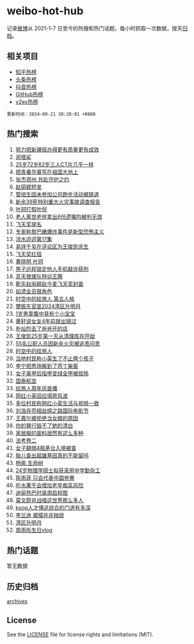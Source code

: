 # weibo-hot-hub

记录[微博](https://www.weibo.com)从 2021-1-7 日至今的热搜和热门话题。每小时抓取一次数据，按天[归档](archives)。

## 相关项目

- [知乎热榜](https://github.com/lonnyzhang423/zhihu-hot-hub)
- [头条热榜](https://github.com/lonnyzhang423/toutiao-hot-hub)
- [抖音热榜](https://github.com/lonnyzhang423/douyin-hot-hub)
- [GitHub热榜](https://github.com/lonnyzhang423/github-hot-hub)
- [v2ex热榜](https://github.com/lonnyzhang423/v2ex-hot-hub)


`更新时间：2024-09-21 20:20:01 +0800`

## 热门搜索

1. [努力把新疆班办得更有质量更有成效](https://m.weibo.cn/search?containerid=100103type%3D1%26t%3D10%26q%3D%23%E5%8A%AA%E5%8A%9B%E6%8A%8A%E6%96%B0%E7%96%86%E7%8F%AD%E5%8A%9E%E5%BE%97%E6%9B%B4%E6%9C%89%E8%B4%A8%E9%87%8F%E6%9B%B4%E6%9C%89%E6%88%90%E6%95%88%23&stream_entry_id=51&isnewpage=1&extparam=seat%3D1%26c_type%3D51%26dgr%3D0%26q%3D%2523%25E5%258A%25AA%25E5%258A%259B%25E6%258A%258A%25E6%2596%25B0%25E7%2596%2586%25E7%258F%25AD%25E5%258A%259E%25E5%25BE%2597%25E6%259B%25B4%25E6%259C%2589%25E8%25B4%25A8%25E9%2587%258F%25E6%259B%25B4%25E6%259C%2589%25E6%2588%2590%25E6%2595%2588%2523%26pos%3D0%26cate%3D10103%26filter_type%3Drealtimehot%26stream_entry_id%3D51%26display_time%3D1726921200%26pre_seqid%3D17269212001150123629908)
1. [闵塔鲨](https://m.weibo.cn/search?containerid=100103type%3D1%26t%3D10%26q%3D%E9%97%B5%E5%A1%94%E9%B2%A8&stream_entry_id=31&isnewpage=1&extparam=seat%3D1%26c_type%3D31%26cate%3D5001%26pos%3D0%26flag%3D1%26stream_entry_id%3D31%26lcate%3D5001%26realpos%3D1%26band_rank%3D1%26q%3D%25E9%2597%25B5%25E5%25A1%2594%25E9%25B2%25A8%26filter_type%3Drealtimehot%26dgr%3D0%26display_time%3D1726921200%26pre_seqid%3D17269212001150123629908)
1. [25岁72岁62岁三人CT片几乎一样](https://m.weibo.cn/search?containerid=100103type%3D1%26t%3D10%26q%3D%2325%E5%B2%8172%E5%B2%8162%E5%B2%81%E4%B8%89%E4%BA%BACT%E7%89%87%E5%87%A0%E4%B9%8E%E4%B8%80%E6%A0%B7%23&stream_entry_id=31&isnewpage=1&extparam=seat%3D1%26c_type%3D31%26cate%3D5001%26pos%3D1%26flag%3D1%26stream_entry_id%3D31%26lcate%3D5001%26realpos%3D2%26band_rank%3D2%26q%3D%252325%25E5%25B2%258172%25E5%25B2%258162%25E5%25B2%2581%25E4%25B8%2589%25E4%25BA%25BACT%25E7%2589%2587%25E5%2587%25A0%25E4%25B9%258E%25E4%25B8%2580%25E6%25A0%25B7%2523%26filter_type%3Drealtimehot%26dgr%3D0%26display_time%3D1726921200%26pre_seqid%3D17269212001150123629908)
1. [把青春华章写在祖国大地上](https://m.weibo.cn/search?containerid=100103type%3D1%26t%3D10%26q%3D%23%E6%8A%8A%E9%9D%92%E6%98%A5%E5%8D%8E%E7%AB%A0%E5%86%99%E5%9C%A8%E7%A5%96%E5%9B%BD%E5%A4%A7%E5%9C%B0%E4%B8%8A%23&stream_entry_id=31&isnewpage=1&extparam=seat%3D1%26c_type%3D31%26cate%3D5001%26pos%3D2%26flag%3D0%26stream_entry_id%3D31%26lcate%3D5001%26realpos%3D3%26band_rank%3D3%26q%3D%2523%25E6%258A%258A%25E9%259D%2592%25E6%2598%25A5%25E5%258D%258E%25E7%25AB%25A0%25E5%2586%2599%25E5%259C%25A8%25E7%25A5%2596%25E5%259B%25BD%25E5%25A4%25A7%25E5%259C%25B0%25E4%25B8%258A%2523%26filter_type%3Drealtimehot%26dgr%3D0%26display_time%3D1726921200%26pre_seqid%3D17269212001150123629908)
1. [张杰郑州 共赴守护之约](https://m.weibo.cn/search?containerid=100103type%3D1%26t%3D10%26q%3D%23%E5%BC%A0%E6%9D%B0%E9%83%91%E5%B7%9E+%E5%85%B1%E8%B5%B4%E5%AE%88%E6%8A%A4%E4%B9%8B%E7%BA%A6%23&stream_entry_id=31&isnewpage=1&extparam=seat%3D1%26c_type%3D31%26cate%3D5001%26pos%3D3%26adid%3D255852%26stream_entry_id%3D31%26lcate%3D5001%26topic_ad%3D1%26band_rank%3D4%26q%3D%2523%25E5%25BC%25A0%25E6%259D%25B0%25E9%2583%2591%25E5%25B7%259E%2520%25E5%2585%25B1%25E8%25B5%25B4%25E5%25AE%2588%25E6%258A%25A4%25E4%25B9%258B%25E7%25BA%25A6%2523%26is_ad_pos%3D1%26filter_type%3Drealtimehot%26dgr%3D0%26display_time%3D1726921200%26pre_seqid%3D17269212001150123629908)
1. [赵丽颖短发](https://m.weibo.cn/search?containerid=100103type%3D1%26t%3D10%26q%3D%E8%B5%B5%E4%B8%BD%E9%A2%96%E7%9F%AD%E5%8F%91&stream_entry_id=31&isnewpage=1&extparam=seat%3D1%26c_type%3D31%26cate%3D5001%26pos%3D4%26flag%3D1%26stream_entry_id%3D31%26lcate%3D5001%26realpos%3D4%26band_rank%3D4%26q%3D%25E8%25B5%25B5%25E4%25B8%25BD%25E9%25A2%2596%25E7%259F%25AD%25E5%258F%2591%26filter_type%3Drealtimehot%26dgr%3D0%26display_time%3D1726921200%26pre_seqid%3D17269212001150123629908)
1. [管培生因未参加公司跑步活动被辞退](https://m.weibo.cn/search?containerid=100103type%3D1%26t%3D10%26q%3D%23%E7%AE%A1%E5%9F%B9%E7%94%9F%E5%9B%A0%E6%9C%AA%E5%8F%82%E5%8A%A0%E5%85%AC%E5%8F%B8%E8%B7%91%E6%AD%A5%E6%B4%BB%E5%8A%A8%E8%A2%AB%E8%BE%9E%E9%80%80%23&stream_entry_id=31&isnewpage=1&extparam=seat%3D1%26c_type%3D31%26cate%3D5001%26pos%3D5%26flag%3D1%26stream_entry_id%3D31%26lcate%3D5001%26realpos%3D5%26band_rank%3D5%26q%3D%2523%25E7%25AE%25A1%25E5%259F%25B9%25E7%2594%259F%25E5%259B%25A0%25E6%259C%25AA%25E5%258F%2582%25E5%258A%25A0%25E5%2585%25AC%25E5%258F%25B8%25E8%25B7%2591%25E6%25AD%25A5%25E6%25B4%25BB%25E5%258A%25A8%25E8%25A2%25AB%25E8%25BE%259E%25E9%2580%2580%2523%26filter_type%3Drealtimehot%26dgr%3D0%26display_time%3D1726921200%26pre_seqid%3D17269212001150123629908)
1. [新余39死特别重大火灾事故调查报告](https://m.weibo.cn/search?containerid=100103type%3D1%26t%3D10%26q%3D%23%E6%96%B0%E4%BD%9939%E6%AD%BB%E7%89%B9%E5%88%AB%E9%87%8D%E5%A4%A7%E7%81%AB%E7%81%BE%E4%BA%8B%E6%95%85%E8%B0%83%E6%9F%A5%E6%8A%A5%E5%91%8A%23&stream_entry_id=31&isnewpage=1&extparam=seat%3D1%26c_type%3D31%26cate%3D5001%26pos%3D6%26flag%3D2%26stream_entry_id%3D31%26lcate%3D5001%26realpos%3D6%26band_rank%3D6%26q%3D%2523%25E6%2596%25B0%25E4%25BD%259939%25E6%25AD%25BB%25E7%2589%25B9%25E5%2588%25AB%25E9%2587%258D%25E5%25A4%25A7%25E7%2581%25AB%25E7%2581%25BE%25E4%25BA%258B%25E6%2595%2585%25E8%25B0%2583%25E6%259F%25A5%25E6%258A%25A5%25E5%2591%258A%2523%26filter_type%3Drealtimehot%26dgr%3D0%26display_time%3D1726921200%26pre_seqid%3D17269212001150123629908)
1. [叶珂打假叶倪](https://m.weibo.cn/search?containerid=100103type%3D1%26t%3D10%26q%3D%23%E5%8F%B6%E7%8F%82%E6%89%93%E5%81%87%E5%8F%B6%E5%80%AA%23&stream_entry_id=31&isnewpage=1&extparam=seat%3D1%26c_type%3D31%26cate%3D5001%26pos%3D7%26flag%3D1%26stream_entry_id%3D31%26lcate%3D5001%26realpos%3D7%26band_rank%3D7%26q%3D%2523%25E5%258F%25B6%25E7%258F%2582%25E6%2589%2593%25E5%2581%2587%25E5%258F%25B6%25E5%2580%25AA%2523%26filter_type%3Drealtimehot%26dgr%3D0%26display_time%3D1726921200%26pre_seqid%3D17269212001150123629908)
1. [老人离世老伴拿出6份遗嘱均被判无效](https://m.weibo.cn/search?containerid=100103type%3D1%26t%3D10%26q%3D%23%E8%80%81%E4%BA%BA%E7%A6%BB%E4%B8%96%E8%80%81%E4%BC%B4%E6%8B%BF%E5%87%BA6%E4%BB%BD%E9%81%97%E5%98%B1%E5%9D%87%E8%A2%AB%E5%88%A4%E6%97%A0%E6%95%88%23&stream_entry_id=31&isnewpage=1&extparam=seat%3D1%26c_type%3D31%26cate%3D5001%26pos%3D8%26flag%3D0%26stream_entry_id%3D31%26lcate%3D5001%26realpos%3D8%26band_rank%3D8%26q%3D%2523%25E8%2580%2581%25E4%25BA%25BA%25E7%25A6%25BB%25E4%25B8%2596%25E8%2580%2581%25E4%25BC%25B4%25E6%258B%25BF%25E5%2587%25BA6%25E4%25BB%25BD%25E9%2581%2597%25E5%2598%25B1%25E5%259D%2587%25E8%25A2%25AB%25E5%2588%25A4%25E6%2597%25A0%25E6%2595%2588%2523%26filter_type%3Drealtimehot%26dgr%3D0%26display_time%3D1726921200%26pre_seqid%3D17269212001150123629908)
1. [飞天奖提名](https://m.weibo.cn/search?containerid=100103type%3D1%26t%3D10%26q%3D%E9%A3%9E%E5%A4%A9%E5%A5%96%E6%8F%90%E5%90%8D&stream_entry_id=31&isnewpage=1&extparam=seat%3D1%26c_type%3D31%26cate%3D5001%26pos%3D9%26flag%3D1%26stream_entry_id%3D31%26lcate%3D5001%26realpos%3D9%26band_rank%3D9%26q%3D%25E9%25A3%259E%25E5%25A4%25A9%25E5%25A5%2596%25E6%258F%2590%25E5%2590%258D%26filter_type%3Drealtimehot%26dgr%3D0%26display_time%3D1726921200%26pre_seqid%3D17269212001150123629908)
1. [专家称黎巴嫩爆炸事件是新型恐怖主义](https://m.weibo.cn/search?containerid=100103type%3D1%26t%3D10%26q%3D%23%E4%B8%93%E5%AE%B6%E7%A7%B0%E9%BB%8E%E5%B7%B4%E5%AB%A9%E7%88%86%E7%82%B8%E4%BA%8B%E4%BB%B6%E6%98%AF%E6%96%B0%E5%9E%8B%E6%81%90%E6%80%96%E4%B8%BB%E4%B9%89%23&stream_entry_id=31&isnewpage=1&extparam=seat%3D1%26c_type%3D31%26cate%3D5001%26pos%3D10%26flag%3D1%26stream_entry_id%3D31%26lcate%3D5001%26realpos%3D10%26band_rank%3D10%26q%3D%2523%25E4%25B8%2593%25E5%25AE%25B6%25E7%25A7%25B0%25E9%25BB%258E%25E5%25B7%25B4%25E5%25AB%25A9%25E7%2588%2586%25E7%2582%25B8%25E4%25BA%258B%25E4%25BB%25B6%25E6%2598%25AF%25E6%2596%25B0%25E5%259E%258B%25E6%2581%2590%25E6%2580%2596%25E4%25B8%25BB%25E4%25B9%2589%2523%26filter_type%3Drealtimehot%26dgr%3D0%26display_time%3D1726921200%26pre_seqid%3D17269212001150123629908)
1. [流水迢迢第17集](https://m.weibo.cn/search?containerid=100103type%3D1%26t%3D10%26q%3D%23%E6%B5%81%E6%B0%B4%E8%BF%A2%E8%BF%A2%E7%AC%AC17%E9%9B%86%23&stream_entry_id=31&isnewpage=1&extparam=seat%3D1%26c_type%3D31%26cate%3D5001%26pos%3D11%26flag%3D1%26stream_entry_id%3D31%26lcate%3D5001%26realpos%3D11%26band_rank%3D11%26q%3D%2523%25E6%25B5%2581%25E6%25B0%25B4%25E8%25BF%25A2%25E8%25BF%25A2%25E7%25AC%25AC17%25E9%259B%2586%2523%26filter_type%3Drealtimehot%26dgr%3D0%26display_time%3D1726921200%26pre_seqid%3D17269212001150123629908)
1. [易烊千玺在评论区为王俊凯庆生](https://m.weibo.cn/search?containerid=100103type%3D1%26t%3D10%26q%3D%23%E6%98%93%E7%83%8A%E5%8D%83%E7%8E%BA%E5%9C%A8%E8%AF%84%E8%AE%BA%E5%8C%BA%E4%B8%BA%E7%8E%8B%E4%BF%8A%E5%87%AF%E5%BA%86%E7%94%9F%23&stream_entry_id=31&isnewpage=1&extparam=seat%3D1%26c_type%3D31%26cate%3D5001%26pos%3D12%26flag%3D1%26stream_entry_id%3D31%26lcate%3D5001%26realpos%3D12%26band_rank%3D12%26q%3D%2523%25E6%2598%2593%25E7%2583%258A%25E5%258D%2583%25E7%258E%25BA%25E5%259C%25A8%25E8%25AF%2584%25E8%25AE%25BA%25E5%258C%25BA%25E4%25B8%25BA%25E7%258E%258B%25E4%25BF%258A%25E5%2587%25AF%25E5%25BA%2586%25E7%2594%259F%2523%26filter_type%3Drealtimehot%26dgr%3D0%26display_time%3D1726921200%26pre_seqid%3D17269212001150123629908)
1. [飞天奖红毯](https://m.weibo.cn/search?containerid=100103type%3D1%26t%3D10%26q%3D%E9%A3%9E%E5%A4%A9%E5%A5%96%E7%BA%A2%E6%AF%AF&stream_entry_id=31&isnewpage=1&extparam=seat%3D1%26c_type%3D31%26cate%3D5001%26pos%3D13%26flag%3D0%26stream_entry_id%3D31%26lcate%3D5001%26realpos%3D13%26band_rank%3D13%26q%3D%25E9%25A3%259E%25E5%25A4%25A9%25E5%25A5%2596%25E7%25BA%25A2%25E6%25AF%25AF%26filter_type%3Drealtimehot%26dgr%3D0%26display_time%3D1726921200%26pre_seqid%3D17269212001150123629908)
1. [黄晓明 叶珂](https://m.weibo.cn/search?containerid=100103type%3D1%26t%3D10%26q%3D%E9%BB%84%E6%99%93%E6%98%8E+%E5%8F%B6%E7%8F%82&stream_entry_id=31&isnewpage=1&extparam=seat%3D1%26c_type%3D31%26cate%3D5001%26pos%3D14%26flag%3D2%26stream_entry_id%3D31%26lcate%3D5001%26realpos%3D14%26band_rank%3D14%26q%3D%25E9%25BB%2584%25E6%2599%2593%25E6%2598%258E%2520%25E5%258F%25B6%25E7%258F%2582%26filter_type%3Drealtimehot%26dgr%3D0%26display_time%3D1726921200%26pre_seqid%3D17269212001150123629908)
1. [男子远程锁定他人手机敲诈获刑](https://m.weibo.cn/search?containerid=100103type%3D1%26t%3D10%26q%3D%23%E7%94%B7%E5%AD%90%E8%BF%9C%E7%A8%8B%E9%94%81%E5%AE%9A%E4%BB%96%E4%BA%BA%E6%89%8B%E6%9C%BA%E6%95%B2%E8%AF%88%E8%8E%B7%E5%88%91%23&stream_entry_id=31&isnewpage=1&extparam=seat%3D1%26c_type%3D31%26cate%3D5001%26pos%3D15%26flag%3D1%26stream_entry_id%3D31%26lcate%3D5001%26realpos%3D15%26band_rank%3D15%26q%3D%2523%25E7%2594%25B7%25E5%25AD%2590%25E8%25BF%259C%25E7%25A8%258B%25E9%2594%2581%25E5%25AE%259A%25E4%25BB%2596%25E4%25BA%25BA%25E6%2589%258B%25E6%259C%25BA%25E6%2595%25B2%25E8%25AF%2588%25E8%258E%25B7%25E5%2588%2591%2523%26filter_type%3Drealtimehot%26dgr%3D0%26display_time%3D1726921200%26pre_seqid%3D17269212001150123629908)
1. [蓝天救援队特训王腾](https://m.weibo.cn/search?containerid=100103type%3D1%26t%3D10%26q%3D%23%E8%93%9D%E5%A4%A9%E6%95%91%E6%8F%B4%E9%98%9F%E7%89%B9%E8%AE%AD%E7%8E%8B%E8%85%BE%23&stream_entry_id=31&isnewpage=1&extparam=seat%3D1%26c_type%3D31%26cate%3D5001%26dgr%3D0%26flag%3D0%26stream_entry_id%3D31%26lcate%3D5001%26band_rank%3D16%26realpos%3D16%26q%3D%2523%25E8%2593%259D%25E5%25A4%25A9%25E6%2595%2591%25E6%258F%25B4%25E9%2598%259F%25E7%2589%25B9%25E8%25AE%25AD%25E7%258E%258B%25E8%2585%25BE%2523%26adid%3D255635%26filter_type%3Drealtimehot%26pos%3D16%26display_time%3D1726921200%26pre_seqid%3D17269212001150123629908)
1. [靳东赵丽颖赵今麦飞天奖封面](https://m.weibo.cn/search?containerid=100103type%3D1%26t%3D10%26q%3D%23%E9%9D%B3%E4%B8%9C%E8%B5%B5%E4%B8%BD%E9%A2%96%E8%B5%B5%E4%BB%8A%E9%BA%A6%E9%A3%9E%E5%A4%A9%E5%A5%96%E5%B0%81%E9%9D%A2%23&stream_entry_id=31&isnewpage=1&extparam=seat%3D1%26c_type%3D31%26cate%3D5001%26pos%3D17%26flag%3D1%26stream_entry_id%3D31%26lcate%3D5001%26realpos%3D17%26band_rank%3D17%26q%3D%2523%25E9%259D%25B3%25E4%25B8%259C%25E8%25B5%25B5%25E4%25B8%25BD%25E9%25A2%2596%25E8%25B5%25B5%25E4%25BB%258A%25E9%25BA%25A6%25E9%25A3%259E%25E5%25A4%25A9%25E5%25A5%2596%25E5%25B0%2581%25E9%259D%25A2%2523%26filter_type%3Drealtimehot%26dgr%3D0%26display_time%3D1726921200%26pre_seqid%3D17269212001150123629908)
1. [如鸢全员狠角色](https://m.weibo.cn/search?containerid=100103type%3D1%26t%3D10%26q%3D%23%E5%A6%82%E9%B8%A2%E5%85%A8%E5%91%98%E7%8B%A0%E8%A7%92%E8%89%B2%23&stream_entry_id=31&isnewpage=1&extparam=seat%3D1%26c_type%3D31%26cate%3D5001%26dgr%3D0%26flag%3D0%26stream_entry_id%3D31%26lcate%3D5001%26band_rank%3D18%26realpos%3D18%26q%3D%2523%25E5%25A6%2582%25E9%25B8%25A2%25E5%2585%25A8%25E5%2591%2598%25E7%258B%25A0%25E8%25A7%2592%25E8%2589%25B2%2523%26adid%3D256114%26filter_type%3Drealtimehot%26pos%3D18%26display_time%3D1726921200%26pre_seqid%3D17269212001150123629908)
1. [时空中的绘旅人 第五人格](https://m.weibo.cn/search?containerid=100103type%3D1%26t%3D10%26q%3D%E6%97%B6%E7%A9%BA%E4%B8%AD%E7%9A%84%E7%BB%98%E6%97%85%E4%BA%BA+%E7%AC%AC%E4%BA%94%E4%BA%BA%E6%A0%BC&stream_entry_id=31&isnewpage=1&extparam=seat%3D1%26c_type%3D31%26cate%3D5001%26pos%3D19%26flag%3D1%26stream_entry_id%3D31%26lcate%3D5001%26realpos%3D19%26band_rank%3D19%26q%3D%25E6%2597%25B6%25E7%25A9%25BA%25E4%25B8%25AD%25E7%259A%2584%25E7%25BB%2598%25E6%2597%2585%25E4%25BA%25BA%2520%25E7%25AC%25AC%25E4%25BA%2594%25E4%25BA%25BA%25E6%25A0%25BC%26filter_type%3Drealtimehot%26dgr%3D0%26display_time%3D1726921200%26pre_seqid%3D17269212001150123629908)
1. [樊振东官宣2024湾区升明月](https://m.weibo.cn/search?containerid=100103type%3D1%26t%3D10%26q%3D%23%E6%A8%8A%E6%8C%AF%E4%B8%9C%E5%AE%98%E5%AE%A32024%E6%B9%BE%E5%8C%BA%E5%8D%87%E6%98%8E%E6%9C%88%23&stream_entry_id=31&isnewpage=1&extparam=seat%3D1%26c_type%3D31%26cate%3D5001%26pos%3D20%26flag%3D1%26stream_entry_id%3D31%26lcate%3D5001%26realpos%3D20%26band_rank%3D20%26q%3D%2523%25E6%25A8%258A%25E6%258C%25AF%25E4%25B8%259C%25E5%25AE%2598%25E5%25AE%25A32024%25E6%25B9%25BE%25E5%258C%25BA%25E5%258D%2587%25E6%2598%258E%25E6%259C%2588%2523%26filter_type%3Drealtimehot%26dgr%3D0%26display_time%3D1726921200%26pre_seqid%3D17269212001150123629908)
1. [1岁男童腹中竟有个小宝宝](https://m.weibo.cn/search?containerid=100103type%3D1%26t%3D10%26q%3D%231%E5%B2%81%E7%94%B7%E7%AB%A5%E8%85%B9%E4%B8%AD%E7%AB%9F%E6%9C%89%E4%B8%AA%E5%B0%8F%E5%AE%9D%E5%AE%9D%23&stream_entry_id=31&isnewpage=1&extparam=seat%3D1%26c_type%3D31%26cate%3D5001%26pos%3D21%26flag%3D2%26stream_entry_id%3D31%26lcate%3D5001%26realpos%3D21%26band_rank%3D21%26q%3D%25231%25E5%25B2%2581%25E7%2594%25B7%25E7%25AB%25A5%25E8%2585%25B9%25E4%25B8%25AD%25E7%25AB%259F%25E6%259C%2589%25E4%25B8%25AA%25E5%25B0%258F%25E5%25AE%259D%25E5%25AE%259D%2523%26filter_type%3Drealtimehot%26dgr%3D0%26display_time%3D1726921200%26pre_seqid%3D17269212001150123629908)
1. [黄轩说女友4年前就出镜过](https://m.weibo.cn/search?containerid=100103type%3D1%26t%3D10%26q%3D%23%E9%BB%84%E8%BD%A9%E8%AF%B4%E5%A5%B3%E5%8F%8B4%E5%B9%B4%E5%89%8D%E5%B0%B1%E5%87%BA%E9%95%9C%E8%BF%87%23&stream_entry_id=31&isnewpage=1&extparam=seat%3D1%26c_type%3D31%26cate%3D5001%26pos%3D22%26flag%3D2%26stream_entry_id%3D31%26lcate%3D5001%26realpos%3D22%26band_rank%3D22%26q%3D%2523%25E9%25BB%2584%25E8%25BD%25A9%25E8%25AF%25B4%25E5%25A5%25B3%25E5%258F%258B4%25E5%25B9%25B4%25E5%2589%258D%25E5%25B0%25B1%25E5%2587%25BA%25E9%2595%259C%25E8%25BF%2587%2523%26filter_type%3Drealtimehot%26dgr%3D0%26display_time%3D1726921200%26pre_seqid%3D17269212001150123629908)
1. [朴灿烈去了爸爸开的店](https://m.weibo.cn/search?containerid=100103type%3D1%26t%3D10%26q%3D%23%E6%9C%B4%E7%81%BF%E7%83%88%E5%8E%BB%E4%BA%86%E7%88%B8%E7%88%B8%E5%BC%80%E7%9A%84%E5%BA%97%23&stream_entry_id=31&isnewpage=1&extparam=seat%3D1%26c_type%3D31%26cate%3D5001%26pos%3D23%26flag%3D1%26stream_entry_id%3D31%26lcate%3D5001%26realpos%3D23%26band_rank%3D23%26q%3D%2523%25E6%259C%25B4%25E7%2581%25BF%25E7%2583%2588%25E5%258E%25BB%25E4%25BA%2586%25E7%2588%25B8%25E7%2588%25B8%25E5%25BC%2580%25E7%259A%2584%25E5%25BA%2597%2523%26filter_type%3Drealtimehot%26dgr%3D0%26display_time%3D1726921200%26pre_seqid%3D17269212001150123629908)
1. [王俊凯25岁第一天从清理库存开始](https://m.weibo.cn/search?containerid=100103type%3D1%26t%3D10%26q%3D%23%E7%8E%8B%E4%BF%8A%E5%87%AF25%E5%B2%81%E7%AC%AC%E4%B8%80%E5%A4%A9%E4%BB%8E%E6%B8%85%E7%90%86%E5%BA%93%E5%AD%98%E5%BC%80%E5%A7%8B%23&stream_entry_id=31&isnewpage=1&extparam=seat%3D1%26c_type%3D31%26cate%3D5001%26pos%3D24%26flag%3D0%26stream_entry_id%3D31%26lcate%3D5001%26realpos%3D24%26band_rank%3D24%26q%3D%2523%25E7%258E%258B%25E4%25BF%258A%25E5%2587%25AF25%25E5%25B2%2581%25E7%25AC%25AC%25E4%25B8%2580%25E5%25A4%25A9%25E4%25BB%258E%25E6%25B8%2585%25E7%2590%2586%25E5%25BA%2593%25E5%25AD%2598%25E5%25BC%2580%25E5%25A7%258B%2523%26filter_type%3Drealtimehot%26dgr%3D0%26display_time%3D1726921200%26pre_seqid%3D17269212001150123629908)
1. [55名公职人员因新余火灾被追责问责](https://m.weibo.cn/search?containerid=100103type%3D1%26t%3D10%26q%3D%2355%E5%90%8D%E5%85%AC%E8%81%8C%E4%BA%BA%E5%91%98%E5%9B%A0%E6%96%B0%E4%BD%99%E7%81%AB%E7%81%BE%E8%A2%AB%E8%BF%BD%E8%B4%A3%E9%97%AE%E8%B4%A3%23&stream_entry_id=31&isnewpage=1&extparam=seat%3D1%26c_type%3D31%26cate%3D5001%26pos%3D25%26flag%3D0%26stream_entry_id%3D31%26lcate%3D5001%26realpos%3D25%26band_rank%3D25%26q%3D%252355%25E5%2590%258D%25E5%2585%25AC%25E8%2581%258C%25E4%25BA%25BA%25E5%2591%2598%25E5%259B%25A0%25E6%2596%25B0%25E4%25BD%2599%25E7%2581%25AB%25E7%2581%25BE%25E8%25A2%25AB%25E8%25BF%25BD%25E8%25B4%25A3%25E9%2597%25AE%25E8%25B4%25A3%2523%26filter_type%3Drealtimehot%26dgr%3D0%26display_time%3D1726921200%26pre_seqid%3D17269212001150123629908)
1. [时空中的绘旅人](https://m.weibo.cn/search?containerid=100103type%3D1%26t%3D10%26q%3D%E6%97%B6%E7%A9%BA%E4%B8%AD%E7%9A%84%E7%BB%98%E6%97%85%E4%BA%BA&stream_entry_id=31&isnewpage=1&extparam=seat%3D1%26c_type%3D31%26cate%3D5001%26pos%3D26%26flag%3D1%26stream_entry_id%3D31%26lcate%3D5001%26realpos%3D26%26band_rank%3D26%26q%3D%25E6%2597%25B6%25E7%25A9%25BA%25E4%25B8%25AD%25E7%259A%2584%25E7%25BB%2598%25E6%2597%2585%25E4%25BA%25BA%26filter_type%3Drealtimehot%26dgr%3D0%26display_time%3D1726921200%26pre_seqid%3D17269212001150123629908)
1. [当地村民称小英生了不止两个孩子](https://m.weibo.cn/search?containerid=100103type%3D1%26t%3D10%26q%3D%23%E5%BD%93%E5%9C%B0%E6%9D%91%E6%B0%91%E7%A7%B0%E5%B0%8F%E8%8B%B1%E7%94%9F%E4%BA%86%E4%B8%8D%E6%AD%A2%E4%B8%A4%E4%B8%AA%E5%AD%A9%E5%AD%90%23&stream_entry_id=31&isnewpage=1&extparam=seat%3D1%26c_type%3D31%26cate%3D5001%26pos%3D27%26flag%3D0%26stream_entry_id%3D31%26lcate%3D5001%26realpos%3D27%26band_rank%3D27%26q%3D%2523%25E5%25BD%2593%25E5%259C%25B0%25E6%259D%2591%25E6%25B0%2591%25E7%25A7%25B0%25E5%25B0%258F%25E8%258B%25B1%25E7%2594%259F%25E4%25BA%2586%25E4%25B8%258D%25E6%25AD%25A2%25E4%25B8%25A4%25E4%25B8%25AA%25E5%25AD%25A9%25E5%25AD%2590%2523%26filter_type%3Drealtimehot%26dgr%3D0%26display_time%3D1726921200%26pre_seqid%3D17269212001150123629908)
1. [李宁把秀场搬到了丙丁柴窑](https://m.weibo.cn/search?containerid=100103type%3D1%26t%3D10%26q%3D%E6%9D%8E%E5%AE%81%E6%8A%8A%E7%A7%80%E5%9C%BA%E6%90%AC%E5%88%B0%E4%BA%86%E4%B8%99%E4%B8%81%E6%9F%B4%E7%AA%91&stream_entry_id=31&isnewpage=1&extparam=seat%3D1%26c_type%3D31%26cate%3D5001%26dgr%3D0%26flag%3D0%26stream_entry_id%3D31%26lcate%3D5001%26band_rank%3D28%26realpos%3D28%26q%3D%25E6%259D%258E%25E5%25AE%2581%25E6%258A%258A%25E7%25A7%2580%25E5%259C%25BA%25E6%2590%25AC%25E5%2588%25B0%25E4%25BA%2586%25E4%25B8%2599%25E4%25B8%2581%25E6%259F%25B4%25E7%25AA%2591%26adid%3D256166%26filter_type%3Drealtimehot%26pos%3D28%26display_time%3D1726921200%26pre_seqid%3D17269212001150123629908)
1. [女子美甲后指甲变绿全甲被拔除](https://m.weibo.cn/search?containerid=100103type%3D1%26t%3D10%26q%3D%23%E5%A5%B3%E5%AD%90%E7%BE%8E%E7%94%B2%E5%90%8E%E6%8C%87%E7%94%B2%E5%8F%98%E7%BB%BF%E5%85%A8%E7%94%B2%E8%A2%AB%E6%8B%94%E9%99%A4%23&stream_entry_id=31&isnewpage=1&extparam=seat%3D1%26c_type%3D31%26cate%3D5001%26pos%3D29%26flag%3D0%26stream_entry_id%3D31%26lcate%3D5001%26realpos%3D29%26band_rank%3D29%26q%3D%2523%25E5%25A5%25B3%25E5%25AD%2590%25E7%25BE%258E%25E7%2594%25B2%25E5%2590%258E%25E6%258C%2587%25E7%2594%25B2%25E5%258F%2598%25E7%25BB%25BF%25E5%2585%25A8%25E7%2594%25B2%25E8%25A2%25AB%25E6%258B%2594%25E9%2599%25A4%2523%26filter_type%3Drealtimehot%26dgr%3D0%26display_time%3D1726921200%26pre_seqid%3D17269212001150123629908)
1. [国泰航空](https://m.weibo.cn/search?containerid=100103type%3D1%26t%3D10%26q%3D%E5%9B%BD%E6%B3%B0%E8%88%AA%E7%A9%BA&stream_entry_id=31&isnewpage=1&extparam=seat%3D1%26c_type%3D31%26cate%3D5001%26pos%3D30%26flag%3D0%26stream_entry_id%3D31%26lcate%3D5001%26realpos%3D30%26band_rank%3D30%26q%3D%25E5%259B%25BD%25E6%25B3%25B0%25E8%2588%25AA%25E7%25A9%25BA%26filter_type%3Drealtimehot%26dgr%3D0%26display_time%3D1726921200%26pre_seqid%3D17269212001150123629908)
1. [绘旅人周年庆直播](https://m.weibo.cn/search?containerid=100103type%3D1%26t%3D10%26q%3D%23%E7%BB%98%E6%97%85%E4%BA%BA%E5%91%A8%E5%B9%B4%E5%BA%86%E7%9B%B4%E6%92%AD%23&stream_entry_id=31&isnewpage=1&extparam=seat%3D1%26c_type%3D31%26cate%3D5001%26pos%3D31%26flag%3D1%26stream_entry_id%3D31%26lcate%3D5001%26realpos%3D31%26band_rank%3D31%26q%3D%2523%25E7%25BB%2598%25E6%2597%2585%25E4%25BA%25BA%25E5%2591%25A8%25E5%25B9%25B4%25E5%25BA%2586%25E7%259B%25B4%25E6%2592%25AD%2523%26filter_type%3Drealtimehot%26dgr%3D0%26display_time%3D1726921200%26pre_seqid%3D17269212001150123629908)
1. [网红小英回应塌房风波](https://m.weibo.cn/search?containerid=100103type%3D1%26t%3D10%26q%3D%23%E7%BD%91%E7%BA%A2%E5%B0%8F%E8%8B%B1%E5%9B%9E%E5%BA%94%E5%A1%8C%E6%88%BF%E9%A3%8E%E6%B3%A2%23&stream_entry_id=31&isnewpage=1&extparam=seat%3D1%26c_type%3D31%26cate%3D5001%26pos%3D32%26flag%3D0%26stream_entry_id%3D31%26lcate%3D5001%26realpos%3D32%26band_rank%3D32%26q%3D%2523%25E7%25BD%2591%25E7%25BA%25A2%25E5%25B0%258F%25E8%258B%25B1%25E5%259B%259E%25E5%25BA%2594%25E5%25A1%258C%25E6%2588%25BF%25E9%25A3%258E%25E6%25B3%25A2%2523%26filter_type%3Drealtimehot%26dgr%3D0%26display_time%3D1726921200%26pre_seqid%3D17269212001150123629908)
1. [多位村民称网红小英生活与视频一致](https://m.weibo.cn/search?containerid=100103type%3D1%26t%3D10%26q%3D%23%E5%A4%9A%E4%BD%8D%E6%9D%91%E6%B0%91%E7%A7%B0%E7%BD%91%E7%BA%A2%E5%B0%8F%E8%8B%B1%E7%94%9F%E6%B4%BB%E4%B8%8E%E8%A7%86%E9%A2%91%E4%B8%80%E8%87%B4%23&stream_entry_id=31&isnewpage=1&extparam=seat%3D1%26c_type%3D31%26cate%3D5001%26pos%3D33%26flag%3D1%26stream_entry_id%3D31%26lcate%3D5001%26realpos%3D33%26band_rank%3D33%26q%3D%2523%25E5%25A4%259A%25E4%25BD%258D%25E6%259D%2591%25E6%25B0%2591%25E7%25A7%25B0%25E7%25BD%2591%25E7%25BA%25A2%25E5%25B0%258F%25E8%258B%25B1%25E7%2594%259F%25E6%25B4%25BB%25E4%25B8%258E%25E8%25A7%2586%25E9%25A2%2591%25E4%25B8%2580%25E8%2587%25B4%2523%26filter_type%3Drealtimehot%26dgr%3D0%26display_time%3D1726921200%26pre_seqid%3D17269212001150123629908)
1. [刘浩存亮相丝绸之路国际电影节](https://m.weibo.cn/search?containerid=100103type%3D1%26t%3D10%26q%3D%23%E5%88%98%E6%B5%A9%E5%AD%98%E4%BA%AE%E7%9B%B8%E4%B8%9D%E7%BB%B8%E4%B9%8B%E8%B7%AF%E5%9B%BD%E9%99%85%E7%94%B5%E5%BD%B1%E8%8A%82%23&stream_entry_id=31&isnewpage=1&extparam=seat%3D1%26c_type%3D31%26cate%3D5001%26pos%3D34%26flag%3D1%26stream_entry_id%3D31%26lcate%3D5001%26realpos%3D34%26band_rank%3D34%26q%3D%2523%25E5%2588%2598%25E6%25B5%25A9%25E5%25AD%2598%25E4%25BA%25AE%25E7%259B%25B8%25E4%25B8%259D%25E7%25BB%25B8%25E4%25B9%258B%25E8%25B7%25AF%25E5%259B%25BD%25E9%2599%2585%25E7%2594%25B5%25E5%25BD%25B1%25E8%258A%2582%2523%26filter_type%3Drealtimehot%26dgr%3D0%26display_time%3D1726921200%26pre_seqid%3D17269212001150123629908)
1. [王嘉尔被拒绝当女婿的原因](https://m.weibo.cn/search?containerid=100103type%3D1%26t%3D10%26q%3D%E7%8E%8B%E5%98%89%E5%B0%94%E8%A2%AB%E6%8B%92%E7%BB%9D%E5%BD%93%E5%A5%B3%E5%A9%BF%E7%9A%84%E5%8E%9F%E5%9B%A0&stream_entry_id=31&isnewpage=1&extparam=seat%3D1%26c_type%3D31%26cate%3D5001%26pos%3D35%26flag%3D1%26stream_entry_id%3D31%26lcate%3D5001%26realpos%3D35%26band_rank%3D35%26q%3D%25E7%258E%258B%25E5%2598%2589%25E5%25B0%2594%25E8%25A2%25AB%25E6%258B%2592%25E7%25BB%259D%25E5%25BD%2593%25E5%25A5%25B3%25E5%25A9%25BF%25E7%259A%2584%25E5%258E%259F%25E5%259B%25A0%26filter_type%3Drealtimehot%26dgr%3D0%26display_time%3D1726921200%26pre_seqid%3D17269212001150123629908)
1. [你的罪行毁不了她的清白](https://m.weibo.cn/search?containerid=100103type%3D1%26t%3D10%26q%3D%23%E4%BD%A0%E7%9A%84%E7%BD%AA%E8%A1%8C%E6%AF%81%E4%B8%8D%E4%BA%86%E5%A5%B9%E7%9A%84%E6%B8%85%E7%99%BD%23&stream_entry_id=31&isnewpage=1&extparam=seat%3D1%26c_type%3D31%26cate%3D5001%26pos%3D36%26flag%3D1%26stream_entry_id%3D31%26lcate%3D5001%26realpos%3D36%26band_rank%3D36%26q%3D%2523%25E4%25BD%25A0%25E7%259A%2584%25E7%25BD%25AA%25E8%25A1%258C%25E6%25AF%2581%25E4%25B8%258D%25E4%25BA%2586%25E5%25A5%25B9%25E7%259A%2584%25E6%25B8%2585%25E7%2599%25BD%2523%26filter_type%3Drealtimehot%26dgr%3D0%26display_time%3D1726921200%26pre_seqid%3D17269212001150123629908)
1. [家居服的面料居然有这么多种](https://m.weibo.cn/search?containerid=100103type%3D1%26t%3D10%26q%3D%E5%AE%B6%E5%B1%85%E6%9C%8D%E7%9A%84%E9%9D%A2%E6%96%99%E5%B1%85%E7%84%B6%E6%9C%89%E8%BF%99%E4%B9%88%E5%A4%9A%E7%A7%8D&stream_entry_id=31&isnewpage=1&extparam=seat%3D1%26c_type%3D31%26cate%3D5001%26dgr%3D0%26flag%3D0%26stream_entry_id%3D31%26lcate%3D5001%26band_rank%3D37%26realpos%3D37%26q%3D%25E5%25AE%25B6%25E5%25B1%2585%25E6%259C%258D%25E7%259A%2584%25E9%259D%25A2%25E6%2596%2599%25E5%25B1%2585%25E7%2584%25B6%25E6%259C%2589%25E8%25BF%2599%25E4%25B9%2588%25E5%25A4%259A%25E7%25A7%258D%26adid%3D256163%26filter_type%3Drealtimehot%26pos%3D37%26display_time%3D1726921200%26pre_seqid%3D17269212001150123629908)
1. [法考卷二](https://m.weibo.cn/search?containerid=100103type%3D1%26t%3D10%26q%3D%E6%B3%95%E8%80%83%E5%8D%B7%E4%BA%8C&stream_entry_id=31&isnewpage=1&extparam=seat%3D1%26c_type%3D31%26cate%3D5001%26pos%3D38%26flag%3D0%26stream_entry_id%3D31%26lcate%3D5001%26realpos%3D38%26band_rank%3D38%26q%3D%25E6%25B3%2595%25E8%2580%2583%25E5%258D%25B7%25E4%25BA%258C%26filter_type%3Drealtimehot%26dgr%3D0%26display_time%3D1726921200%26pre_seqid%3D17269212001150123629908)
1. [女子腿绑4瓶茅台入境被查](https://m.weibo.cn/search?containerid=100103type%3D1%26t%3D10%26q%3D%23%E5%A5%B3%E5%AD%90%E8%85%BF%E7%BB%914%E7%93%B6%E8%8C%85%E5%8F%B0%E5%85%A5%E5%A2%83%E8%A2%AB%E6%9F%A5%23&stream_entry_id=31&isnewpage=1&extparam=seat%3D1%26c_type%3D31%26cate%3D5001%26pos%3D39%26flag%3D0%26stream_entry_id%3D31%26lcate%3D5001%26realpos%3D39%26band_rank%3D39%26q%3D%2523%25E5%25A5%25B3%25E5%25AD%2590%25E8%2585%25BF%25E7%25BB%25914%25E7%2593%25B6%25E8%258C%2585%25E5%258F%25B0%25E5%2585%25A5%25E5%25A2%2583%25E8%25A2%25AB%25E6%259F%25A5%2523%26filter_type%3Drealtimehot%26dgr%3D0%26display_time%3D1726921200%26pre_seqid%3D17269212001150123629908)
1. [胎儿查出超雄基因真的不能留吗](https://m.weibo.cn/search?containerid=100103type%3D1%26t%3D10%26q%3D%23%E8%83%8E%E5%84%BF%E6%9F%A5%E5%87%BA%E8%B6%85%E9%9B%84%E5%9F%BA%E5%9B%A0%E7%9C%9F%E7%9A%84%E4%B8%8D%E8%83%BD%E7%95%99%E5%90%97%23&stream_entry_id=31&isnewpage=1&extparam=seat%3D1%26c_type%3D31%26cate%3D5001%26pos%3D40%26flag%3D0%26stream_entry_id%3D31%26lcate%3D5001%26realpos%3D40%26band_rank%3D40%26q%3D%2523%25E8%2583%258E%25E5%2584%25BF%25E6%259F%25A5%25E5%2587%25BA%25E8%25B6%2585%25E9%259B%2584%25E5%259F%25BA%25E5%259B%25A0%25E7%259C%259F%25E7%259A%2584%25E4%25B8%258D%25E8%2583%25BD%25E7%2595%2599%25E5%2590%2597%2523%26filter_type%3Drealtimehot%26dgr%3D0%26display_time%3D1726921200%26pre_seqid%3D17269212001150123629908)
1. [杨紫 生命树](https://m.weibo.cn/search?containerid=100103type%3D1%26t%3D10%26q%3D%E6%9D%A8%E7%B4%AB+%E7%94%9F%E5%91%BD%E6%A0%91&stream_entry_id=31&isnewpage=1&extparam=seat%3D1%26c_type%3D31%26cate%3D5001%26pos%3D41%26flag%3D0%26stream_entry_id%3D31%26lcate%3D5001%26realpos%3D41%26band_rank%3D41%26q%3D%25E6%259D%25A8%25E7%25B4%25AB%2520%25E7%2594%259F%25E5%2591%25BD%25E6%25A0%2591%26filter_type%3Drealtimehot%26dgr%3D0%26display_time%3D1726921200%26pre_seqid%3D17269212001150123629908)
1. [24岁物理学硕士拟获录用中学勤杂工](https://m.weibo.cn/search?containerid=100103type%3D1%26t%3D10%26q%3D%2324%E5%B2%81%E7%89%A9%E7%90%86%E5%AD%A6%E7%A1%95%E5%A3%AB%E6%8B%9F%E8%8E%B7%E5%BD%95%E7%94%A8%E4%B8%AD%E5%AD%A6%E5%8B%A4%E6%9D%82%E5%B7%A5%23&stream_entry_id=31&isnewpage=1&extparam=seat%3D1%26c_type%3D31%26cate%3D5001%26pos%3D42%26flag%3D1%26stream_entry_id%3D31%26lcate%3D5001%26realpos%3D42%26band_rank%3D42%26q%3D%252324%25E5%25B2%2581%25E7%2589%25A9%25E7%2590%2586%25E5%25AD%25A6%25E7%25A1%2595%25E5%25A3%25AB%25E6%258B%259F%25E8%258E%25B7%25E5%25BD%2595%25E7%2594%25A8%25E4%25B8%25AD%25E5%25AD%25A6%25E5%258B%25A4%25E6%259D%2582%25E5%25B7%25A5%2523%26filter_type%3Drealtimehot%26dgr%3D0%26display_time%3D1726921200%26pre_seqid%3D17269212001150123629908)
1. [陈雨菲 只会代表中国参赛](https://m.weibo.cn/search?containerid=100103type%3D1%26t%3D10%26q%3D%E9%99%88%E9%9B%A8%E8%8F%B2+%E5%8F%AA%E4%BC%9A%E4%BB%A3%E8%A1%A8%E4%B8%AD%E5%9B%BD%E5%8F%82%E8%B5%9B&stream_entry_id=31&isnewpage=1&extparam=seat%3D1%26c_type%3D31%26cate%3D5001%26pos%3D43%26flag%3D1%26stream_entry_id%3D31%26lcate%3D5001%26realpos%3D43%26band_rank%3D43%26q%3D%25E9%2599%2588%25E9%259B%25A8%25E8%258F%25B2%2520%25E5%258F%25AA%25E4%25BC%259A%25E4%25BB%25A3%25E8%25A1%25A8%25E4%25B8%25AD%25E5%259B%25BD%25E5%258F%2582%25E8%25B5%259B%26filter_type%3Drealtimehot%26dgr%3D0%26display_time%3D1726921200%26pre_seqid%3D17269212001150123629908)
1. [吃水果干会增加老年痴呆风险](https://m.weibo.cn/search?containerid=100103type%3D1%26t%3D10%26q%3D%23%E5%90%83%E6%B0%B4%E6%9E%9C%E5%B9%B2%E4%BC%9A%E5%A2%9E%E5%8A%A0%E8%80%81%E5%B9%B4%E7%97%B4%E5%91%86%E9%A3%8E%E9%99%A9%23&stream_entry_id=31&isnewpage=1&extparam=seat%3D1%26c_type%3D31%26cate%3D5001%26pos%3D44%26flag%3D0%26stream_entry_id%3D31%26lcate%3D5001%26realpos%3D44%26band_rank%3D44%26q%3D%2523%25E5%2590%2583%25E6%25B0%25B4%25E6%259E%259C%25E5%25B9%25B2%25E4%25BC%259A%25E5%25A2%259E%25E5%258A%25A0%25E8%2580%2581%25E5%25B9%25B4%25E7%2597%25B4%25E5%2591%2586%25E9%25A3%258E%25E9%2599%25A9%2523%26filter_type%3Drealtimehot%26dgr%3D0%26display_time%3D1726921200%26pre_seqid%3D17269212001150123629908)
1. [迪丽热巴时装周启程图](https://m.weibo.cn/search?containerid=100103type%3D1%26t%3D10%26q%3D%23%E8%BF%AA%E4%B8%BD%E7%83%AD%E5%B7%B4%E6%97%B6%E8%A3%85%E5%91%A8%E5%90%AF%E7%A8%8B%E5%9B%BE%23&stream_entry_id=31&isnewpage=1&extparam=seat%3D1%26c_type%3D31%26cate%3D5001%26pos%3D45%26flag%3D0%26stream_entry_id%3D31%26lcate%3D5001%26realpos%3D45%26band_rank%3D45%26q%3D%2523%25E8%25BF%25AA%25E4%25B8%25BD%25E7%2583%25AD%25E5%25B7%25B4%25E6%2597%25B6%25E8%25A3%2585%25E5%2591%25A8%25E5%2590%25AF%25E7%25A8%258B%25E5%259B%25BE%2523%26filter_type%3Drealtimehot%26dgr%3D0%26display_time%3D1726921200%26pre_seqid%3D17269212001150123629908)
1. [莫文蔚肖战唱这世界那么多人](https://m.weibo.cn/search?containerid=100103type%3D1%26t%3D10%26q%3D%23%E8%8E%AB%E6%96%87%E8%94%9A%E8%82%96%E6%88%98%E5%94%B1%E8%BF%99%E4%B8%96%E7%95%8C%E9%82%A3%E4%B9%88%E5%A4%9A%E4%BA%BA%23&stream_entry_id=31&isnewpage=1&extparam=seat%3D1%26c_type%3D31%26cate%3D5001%26pos%3D46%26flag%3D1%26stream_entry_id%3D31%26lcate%3D5001%26realpos%3D46%26band_rank%3D46%26q%3D%2523%25E8%258E%25AB%25E6%2596%2587%25E8%2594%259A%25E8%2582%2596%25E6%2588%2598%25E5%2594%25B1%25E8%25BF%2599%25E4%25B8%2596%25E7%2595%258C%25E9%2582%25A3%25E4%25B9%2588%25E5%25A4%259A%25E4%25BA%25BA%2523%26filter_type%3Drealtimehot%26dgr%3D0%26display_time%3D1726921200%26pre_seqid%3D17269212001150123629908)
1. [kpop人才懂这组合的门道有多深](https://m.weibo.cn/search?containerid=100103type%3D1%26t%3D10%26q%3Dkpop%E4%BA%BA%E6%89%8D%E6%87%82%E8%BF%99%E7%BB%84%E5%90%88%E7%9A%84%E9%97%A8%E9%81%93%E6%9C%89%E5%A4%9A%E6%B7%B1&stream_entry_id=31&isnewpage=1&extparam=seat%3D1%26c_type%3D31%26cate%3D5001%26pos%3D47%26flag%3D0%26stream_entry_id%3D31%26lcate%3D5001%26realpos%3D47%26band_rank%3D47%26q%3Dkpop%25E4%25BA%25BA%25E6%2589%258D%25E6%2587%2582%25E8%25BF%2599%25E7%25BB%2584%25E5%2590%2588%25E7%259A%2584%25E9%2597%25A8%25E9%2581%2593%25E6%259C%2589%25E5%25A4%259A%25E6%25B7%25B1%26filter_type%3Drealtimehot%26dgr%3D0%26display_time%3D1726921200%26pre_seqid%3D17269212001150123629908)
1. [李兰迪 裙摆并非枷锁](https://m.weibo.cn/search?containerid=100103type%3D1%26t%3D10%26q%3D%E6%9D%8E%E5%85%B0%E8%BF%AA+%E8%A3%99%E6%91%86%E5%B9%B6%E9%9D%9E%E6%9E%B7%E9%94%81&stream_entry_id=31&isnewpage=1&extparam=seat%3D1%26c_type%3D31%26cate%3D5001%26pos%3D48%26flag%3D1%26stream_entry_id%3D31%26lcate%3D5001%26realpos%3D48%26band_rank%3D48%26q%3D%25E6%259D%258E%25E5%2585%25B0%25E8%25BF%25AA%2520%25E8%25A3%2599%25E6%2591%2586%25E5%25B9%25B6%25E9%259D%259E%25E6%259E%25B7%25E9%2594%2581%26filter_type%3Drealtimehot%26dgr%3D0%26display_time%3D1726921200%26pre_seqid%3D17269212001150123629908)
1. [湾区升明月](https://m.weibo.cn/search?containerid=100103type%3D1%26t%3D10%26q%3D%E6%B9%BE%E5%8C%BA%E5%8D%87%E6%98%8E%E6%9C%88&stream_entry_id=31&isnewpage=1&extparam=seat%3D1%26c_type%3D31%26cate%3D5001%26pos%3D49%26flag%3D0%26stream_entry_id%3D31%26lcate%3D5001%26realpos%3D49%26band_rank%3D49%26q%3D%25E6%25B9%25BE%25E5%258C%25BA%25E5%258D%2587%25E6%2598%258E%25E6%259C%2588%26filter_type%3Drealtimehot%26dgr%3D0%26display_time%3D1726921200%26pre_seqid%3D17269212001150123629908)
1. [周雨彤生日vlog](https://m.weibo.cn/search?containerid=100103type%3D1%26t%3D10%26q%3D%23%E5%91%A8%E9%9B%A8%E5%BD%A4%E7%94%9F%E6%97%A5vlog%23&stream_entry_id=31&isnewpage=1&extparam=seat%3D1%26c_type%3D31%26cate%3D5001%26pos%3D50%26flag%3D1%26stream_entry_id%3D31%26lcate%3D5001%26realpos%3D50%26band_rank%3D50%26q%3D%2523%25E5%2591%25A8%25E9%259B%25A8%25E5%25BD%25A4%25E7%2594%259F%25E6%2597%25A5vlog%2523%26filter_type%3Drealtimehot%26dgr%3D0%26display_time%3D1726921200%26pre_seqid%3D17269212001150123629908)

## 热门话题

暂无数据

## 历史归档

[archives](archives)

## License

See the [LICENSE](LICENSE) file for license rights and limitations (MIT).
